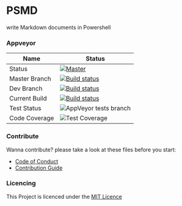 # PSMD
write Markdown documents in Powershell

### Appveyor
| Name        | Status           |
|---------------|-------------| 
| Status      | [![Master](https://ci.appveyor.com/api/projects/status/bpaj88j9pqjxia0a/branch/master?svg=true&passingText=Overall%20-%20OK)](https://ci.appveyor.com/project/bateskevin/psmarkdown/branch/master)  | 
| Master Branch      | [![Build status](https://ci.appveyor.com/api/projects/status/bpaj88j9pqjxia0a?svg=true)](https://ci.appveyor.com/project/bateskevin/psmd)      |
| Dev Branch      | [![Build status](https://ci.appveyor.com/api/projects/status/qhmgyx1dg861wvh9/branch/Dev?svg=true)](https://ci.appveyor.com/project/bateskevin/psmarkdown/branch/Dev)      |
| Current Build      | [![Build status](https://ci.appveyor.com/api/projects/status/bpaj88j9pqjxia0a?svg=true)](https://ci.appveyor.com/project/bateskevin/psmarkdown)      |
| Test Status      | ![AppVeyor tests branch](https://img.shields.io/appveyor/tests/bateskevin/PSMD/master.svg)      |
| Code Coverage      | ![Test Coverage](https://img.shields.io/badge/coverage-100%25-brightgreen.svg?maxAge=60)      |

### Contribute

Wanna contribute? please take a look at these files before you start:

* [Code of Conduct](Docs/CODE_OF_CONDUCT.md)
* [Contribution Guide](Docs/CONTRIBUTING.md)

### Licencing

This Project is licenced under the [MIT Licence](Docs/LICENSE)
